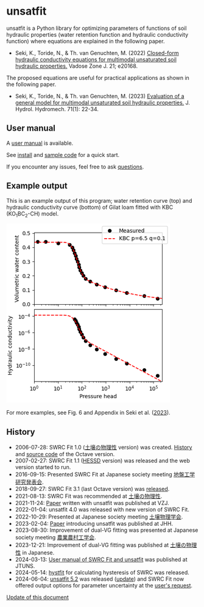 # unsatfit

unsatfit is a Python library for optimizing parameters of functions of soil hydraulic properties (water retention function and hydraulic conductivity function) where equations are explained in the following paper.

* Seki, K., Toride, N., & Th. van Genuchten, M. (2022) [Closed-form hydraulic conductivity equations for multimodal unsaturated soil hydraulic properties.](https://doi.org/10.1002/vzj2.20168) Vadose Zone J. 21; e20168.

The proposed equations are useful for practical applications as shown in the following paper.

* Seki, K., Toride, N., & Th. van Genuchten, M. (2023) [Evaluation of a general model for multimodal unsaturated soil hydraulic properties.](https://doi.org/10.2478/johh-2022-0039) J. Hydrol. Hydromech. 71(1): 22-34.

## User manual

A [user manual](https://doi.org/10.34428/0002000817) is available.

See [install](install.md) and [sample code](code.md) for a quick start.

If you encounter any issues, feel free to ask [questions](feedback.md).

## Example output

This is an example output of this program; water retention curve (top) and hydraulic conductivity curve (bottom) of Gilat loam fitted with KBC (KO<sub>1</sub>BC<sub>2</sub>-CH) model.

![KBC](sample/KBC.png "KBC")

For more examples, see Fig. 6 and Appendix in Seki et al. ([2023](http://www.uh.sav.sk/Portals/16/vcpdf.asp?ID=2081&Article=2023_71_1_Seki_22.pdf)).

## History

- 2006-07-28: SWRC Fit 1.0 ([土壌の物理性](https://js-soilphysics.com/downloads/pdf/105067.pdf) version) was created. [History](https://github.com/sekika/swrcfit/blob/master/ChangeLog) and [source code](https://github.com/sekika/swrcfit/tree/master/archive) of the Octave version.
- 2007-02-27: SWRC Fit 1.1 ([HESSD](http://dx.doi.org/10.5194/hessd-4-407-2007) version) was released and the web version started to run.
- 2016-09-15: Presented SWRC Fit at Japanese society meeting [地盤工学研究発表会](https://researchmap.jp/sekik/presentations/14140472/attachment_file.pdf).
- 2018-09-27: SWRC Fit 3.1 (last Octave version) was [released](https://github.com/sekika/swrcfit/releases/tag/v3.1).
- 2021-08-13: SWRC Fit was recommended at [土壌の物理性](https://doi.org/10.34467/jssoilphysics.148.0_45).
- 2021-11-24: [Paper](https://doi.org/10.1002/vzj2.20168) written with unsatfit was published at VZJ.
- 2022-01-04: unsatfit 4.0 was released with new version of SWRC Fit.
- 2022-10-29: Presented at Japanese society meeting [土壌物理学会](https://sekika.github.io/toyo/abs/jssp2022.html).
- 2023-02-04: [Paper](https://doi.org/10.2478/johh-2022-0039) introducing unsatfit was published at JHH.
- 2023-08-30: Improvement of dual-VG fitting was presented at Japanese society meeting [農業農村工学会](https://researchmap.jp/sekik/presentations/43218823/attachment_file.pdf).
- 2023-12-21: Improvement of dual-VG fitting was published at [土壌の物理性](https://doi.org/10.34467/jssoilphysics.155.0_35) in Japanese.
- 2024-03-13: [User manual of SWRC Fit and unsatfit](https://doi.org/10.34428/0002000817) was published at JTUNS.
- 2024-05-14: [hystfit](https://sekika.github.io/hystfit/) for calculating hysteresis of SWRC was released.
- 2024-06-04: [unsatfit 5.2](https://pypi.org/project/unsatfit/#history) was released ([update](https://github.com/sekika/unsatfit/commits/main/unsatfit)) and SWRC Fit now offered output options for parameter uncertainty at the [user's request](https://github.com/sekika/unsatfit/discussions/6).

[Update of this document](https://github.com/sekika/unsatfit/commits/main/docs)
